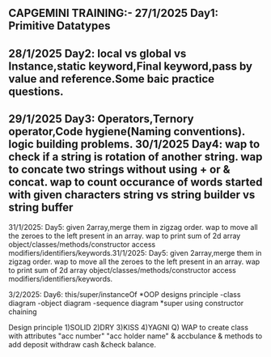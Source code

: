 CAPGEMINI TRAINING:-
27/1/2025 Day1: Primitive Datatypes
-------------------------------------------------------------
28/1/2025 Day2: local vs global vs Instance,static keyword,Final keyword,pass by value and reference.Some baic practice questions.
----------------------------------------------------------------
29/1/2025 Day3: Operators,Ternory operator,Code hygiene(Naming conventions). logic building problems.
30/1/2025 Day4: wap to check if a string is rotation of another string.
wap to concate two strings without using + or & concat.
wap to count occurance of words started with given characters
string vs string builder vs string buffer
---------------------------------------------------------------
31/1/2025: Day5:
given 2array,merge them in zigzag order.
wap to move all the zeroes to the left present in an array.
wap to print sum of 2d array
object/classes/methods/constructor
access modifiers/identifiers/keywords.31/1/2025: Day5:
given 2array,merge them in zigzag order.
wap to move all the zeroes to the left present in an array.
wap to print sum of 2d array
object/classes/methods/constructor
access modifiers/identifiers/keywords.


3/2/2025: Day6: 
this/super/instanceOf
*OOP designs principle
-class diagram
-object diagram
-sequence diagram
*super using constructor chaining

Design principle
1)SOLID
2)DRY
3)KISS
4)YAGNI
Q) WAP to create class with attributes "acc number" "acc holder name" & accbulance & methods to add deposit withdraw cash &check balance.

